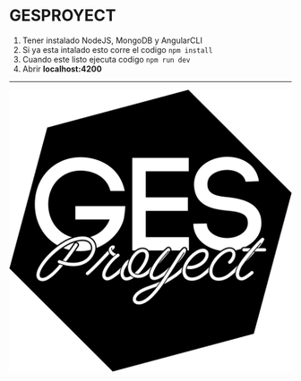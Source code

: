 # GESPROYECT

1. Tener instalado NodeJS, MongoDB y AngularCLI
2. Si ya esta intalado esto corre el codigo `npm install`
3. Cuando este listo ejecuta codigo `npm run dev`
4. Abrir **localhost:4200**
----------

![GesProyect](src/assets/logoB.png)

